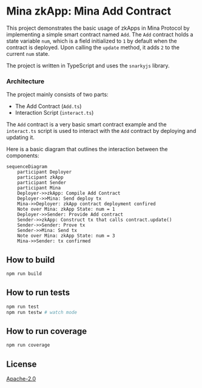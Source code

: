 # Mina zkApp: Mina Add Contract

This project demonstrates the basic usage of zkApps in Mina Protocol by implementing a simple smart contract named `Add`. The `Add` contract holds a state variable `num`, which is a field initialized to `1` by default when the contract is deployed. Upon calling the `update` method, it adds `2` to the current `num` state.

The project is written in TypeScript and uses the `snarkyjs` library.

### Architecture

The project mainly consists of two parts:

- The Add Contract (`Add.ts`)
- Interaction Script (`interact.ts`)

The `Add` contract is a very basic smart contract example and the `interact.ts` script is used to interact with the `Add` contract by deploying and updating it.

Here is a basic diagram that outlines the interaction between the components:

```mermaid
sequenceDiagram
    participant Deployer
    participant zkApp
    participant Sender
    participant Mina
    Deployer->>zkApp: Compile Add Contract
    Deployer->>Mina: Send deploy tx
    Mina->>Deployer: zkApp contract deployment confired
    Note over Mina: zkApp State: num = 1
    Deployer->>Sender: Provide Add contract
    Sender->>zkApp: Construct tx that calls contract.update()
    Sender->>Sender: Prove tx
    Sender->>Mina: Send tx
    Note over Mina: zkApp State: num = 3
    Mina->>Sender: tx confirmed
```

## How to build

```sh
npm run build
```

## How to run tests

```sh
npm run test
npm run testw # watch mode
```

## How to run coverage

```sh
npm run coverage
```

## License

[Apache-2.0](LICENSE)
